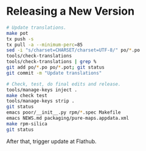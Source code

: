 Releasing a New Version
=======================

```bash
# Update translations.
make pot
tx push -s
tx pull -a --minimum-perc=85
sed -i "s/charset=CHARSET/charset=UTF-8/" po/*.po
tools/check-translations
tools/check-translations | grep %
git add po/*.po po/*.pot; git status
git commit -m "Update translations"

# Check, test, do final edits and release.
tools/manage-keys inject .
make check test
tools/manage-keys strip .
git status
emacs poor/__init__.py rpm/*.spec Makefile
emacs NEWS.md packaging/pure-maps.appdata.xml
make rpm-silica
git status
```

After that, trigger update at Flathub.

